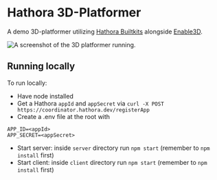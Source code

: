 # Hathora 3D-Platformer

A demo 3D-platformer utilizing [Hathora Builtkits](https://github.com/hathora/buildkits/tree/main/typescript-client-sdk) alongside [Enable3D](https://enable3d.io/).

![A screenshot of the 3D platformer running.](https://user-images.githubusercontent.com/7004280/205775862-d3e8ec3d-040e-4681-93ef-d86e4d206fdb.png)

## Running locally 

To run locally:

- Have node installed
- Get a Hathora `appId` and `appSecret` via `curl -X POST https://coordinator.hathora.dev/registerApp`
- Create a .env file at the root with
```
APP_ID=<appId>
APP_SECRET=<appSecret>
```
- Start server: inside `server` directory run `npm start` (remember to `npm install` first)
- Start client: inside `client` directory run `npm start` (remember to `npm install` first)
